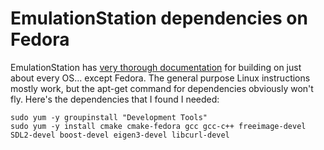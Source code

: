 # EmulationStation dependencies on Fedora

EmulationStation has [very thorough documentation](https://github.com/Aloshi/EmulationStation/blob/master/README.md) for building on just about every OS... except Fedora. The general purpose Linux instructions mostly work, but the apt-get command for dependencies obviously won't fly. Here's the dependencies that I found I needed:

```
sudo yum -y groupinstall "Development Tools"
sudo yum -y install cmake cmake-fedora gcc gcc-c++ freeimage-devel SDL2-devel boost-devel eigen3-devel libcurl-devel
```
